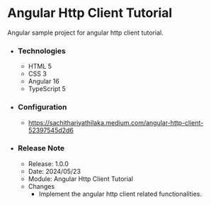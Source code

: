 # Angular Http Client Tutorial
Angular sample project for angular http client tutorial.

* ### Technologies
  * HTML 5
  * CSS 3
  * Angular 16
  * TypeScript 5
  
* ### Configuration
  * https://sachithariyathilaka.medium.com/angular-http-client-52397545d2d6

* ### Release Note

  * Release: 1.0.0
  * Date: 2024/05/23
  * Module: Angular Http Client Tutorial
  * Changes
    * Implement the angular http client related functionalities.


